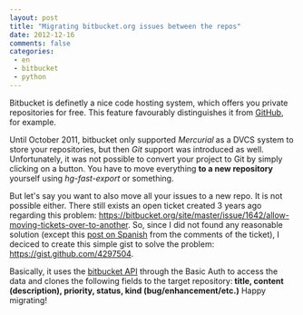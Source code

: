 ```yaml
---
layout: post
title: "Migrating bitbucket.org issues between the repos"
date: 2012-12-16
comments: false
categories:
 - en
 - bitbucket
 - python
---
```



Bitbucket is definetly a nice code hosting system, which offers you private repositories for free. This feature favourably distinguishes it from <a href="http://github.com/">GitHub</a>, for example.

Until October 2011, bitbucket only supported <i>Mercurial</i><b> </b>as a DVCS system to store your repositories, but then <i>Git </i>support was introduced as well. Unfortunately, it was not possible to convert your project to Git by simply clicking on a button. You have to move everything <b>to a new repository</b> yourself using <i>hg-fast-export</i> or something.

But let's say you want to also move all your issues to a new repo. It is not possible either. There still exists an open ticket created 3 years ago regarding this problem: <a href="https://bitbucket.org/site/master/issue/1642/allow-moving-tickets-over-to-another">https://bitbucket.org/site/master/issue/1642/allow-moving-tickets-over-to-another</a>. So, since I did not found any reasonable solution (except this <a href="http://mgaitan.github.com/posts/migrando-issues-entre-proyectos-de-bitbucket.html">post on Spanish</a> from the comments of the ticket), I deciced to create this simple gist to solve the problem: <a href="https://gist.github.com/4297504">https://gist.github.com/4297504</a>.

Basically, it uses the <a href="https://confluence.atlassian.com/display/BITBUCKET/Using+the+Bitbucket+REST+APIs">bitbucket API</a> through the Basic Auth to access the data and clones the following fields to the target repository:<b> title, content (description), priority, status, kind (bug/enhancement/etc.)</b>
<b>
</b>Happy migrating!

